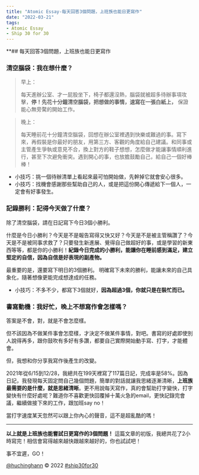 ```yaml
---
title: "Atomic Essay-每天回答3個問題，上班族也能日更寫作"
date: "2022-03-21"
tags: 
- Atomic Essay
- Ship 30 for 30
---
```


**## 每天回答3個問題，上班族也能日更寫作

### 清空腦袋：我在想什麼？

> 早上：
> 
> 每天進辦公室、才一屁股坐下，椅子都還沒熱，腦袋就被超多待辦事項攻擊，**停！先花十分鐘清空腦袋，把想做的事情，速寫在一張白紙上，** 保證能心無旁騖的開始工作。

> 晚上：
> 
> 每天睡前花十分鐘清空腦袋，回想在辦公室裡遇到快樂或難過的事。寫下來，再假裝是你最好的朋友，用第三方、客觀的角度給自己建議。和同事或主管產生爭執或意見不合，換上對方的鞋子想想，怎麼做才能讓事情順利進行，甚至下次避免衝突。遇到開心的事，也放膽鼓勵自己，給自己一個好棒棒！

- 小技巧：挑一個待辦清單上看起來最可怕開始做，先幹掉它就會安心很多。
- 小技巧：找機會感謝那些幫助自己的人，或是把這份開心傳遞給下一個人，一定會有好事發生。

### 記錄勝利：記得今天做了什麼？

除了清空腦袋，請在日記寫下今日3個小勝利。

什麼是今日小勝利？今天是不是報告寫得又快又好？今天是不是被主管稱讚了？今天是不是被同事求救了？只要發生新進展、覺得自己做超好的事，或是學習的新東西等等，都是你的小勝利！**紀錄今日完成的小勝利，能讓你在睡前感到滿足，建立堅定的自信，因為自信是好表現的副產物。**

最重要的是，還要寫下明日的3個勝利。 明確寫下未來的勝利，能讓未來的自己具象化，隨著想像更能完成想達成的任務。

- 小技巧：不多不少，都寫下3個就好，**因為超過3個，你就只是在裝忙而已。**


### 書寫動機：我好忙，晚上不想寫作會怎樣嗎？

答案是不會，對，就是不會怎麼樣。

但不該因為不做某件事會怎麼樣，才決定不做某件事情，對吧。書寫的好處即使別人說得再多，跟你鼓吹有多好有多讚，都要自己實際開始動手寫、打字，才能體會。

但，我想和你分享我寫作後產生的改變。

2021年從6/15到12/28，我總共在199天裡寫了117篇日記，完成率是58%。因為日記，我發現每天固定問自己幾個問題，簡單的對話就讓我思緒逐漸清晰，**上班族最需要的是什麼，就是思緒清晰**。更不用說每天寫作，真的會幫助打字變快，打字變快有什麼好處呢？難道你不喜歡更快回覆掉十萬火急的email，更快記錄完會議，繼續做接下來的工作，跟加班say no！

當打字速度某天忽然可以跟上你內心的聲音，這不是超亂酷的嗎！

---

**以上就是上班族也能嘗試日更寫作的3個問題！** 這篇文章的初版，我總共花了2小時寫完！相信會寫得越來越快跟越來越好的，你也試試吧！

事不宜遲，GO！

[@huchinghann](https://www.huchinghann.com/) © 2022 [#ship30for30](https://twitter.com/hashtag/ship30for30)